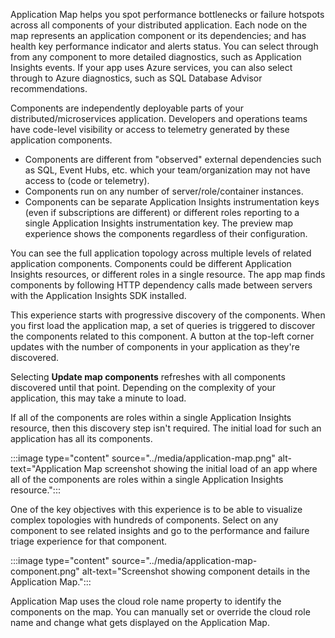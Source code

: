 Application Map helps you spot performance bottlenecks or failure hotspots across all components of your distributed application. Each node on the map represents an application component or its dependencies; and has health key performance indicator and alerts status. You can select through from any component to more detailed diagnostics, such as Application Insights events. If your app uses Azure services, you can also select through to Azure diagnostics, such as SQL Database Advisor recommendations.

Components are independently deployable parts of your distributed/microservices application. Developers and operations teams have code-level visibility or access to telemetry generated by these application components.

* Components are different from "observed" external dependencies such as SQL, Event Hubs, etc. which your team/organization may not have access to (code or telemetry).
* Components run on any number of server/role/container instances.
* Components can be separate Application Insights instrumentation keys (even if subscriptions are different) or different roles reporting to a single Application Insights instrumentation key. The preview map experience shows the components regardless of their configuration.

You can see the full application topology across multiple levels of related application components. Components could be different Application Insights resources, or different roles in a single resource. The app map finds components by following HTTP dependency calls made between servers with the Application Insights SDK installed.

This experience starts with progressive discovery of the components. When you first load the application map, a set of queries is triggered to discover the components related to this component. A button at the top-left corner updates with the number of components in your application as they're discovered.

Selecting **Update map components** refreshes with all components discovered until that point. Depending on the complexity of your application, this may take a minute to load.

If all of the components are roles within a single Application Insights resource, then this discovery step isn't required. The initial load for such an application has all its components.

:::image type="content" source="../media/application-map.png" alt-text="Application Map screenshot showing the initial load of an app where all of the components are roles within a single Application Insights resource.":::

One of the key objectives with this experience is to be able to visualize complex topologies with hundreds of components. Select on any component to see related insights and go to the performance and failure triage experience for that component.

:::image type="content" source="../media/application-map-component.png" alt-text="Screenshot showing component details in the Application Map.":::

Application Map uses the cloud role name property to identify the components on the map. You can manually set or override the cloud role name and change what gets displayed on the Application Map.

